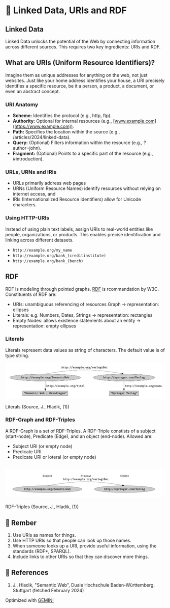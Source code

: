 # 🔗 Linked Data, URIs and RDF

## Linked Data

Linked Data unlocks the potential of the Web by connecting information across different sources. This requires two key ingredients: URIs and RDF.

## What are URIs (Uniform Resource Identifiers)?

Imagine them as unique addresses for anything on the web, not just websites. Just like your home address identifies your house, a URI precisely identifies a specific resource, be it a person, a product, a document, or even an abstract concept.

### URI Anatomy

- **Scheme:** Identifies the protocol (e.g., http, ftp).
- **Authority:** Optional for internal resources (e.g., [www.example.com](https://www.example.com)).
- **Path:** Specifies the location within the source (e.g., /articles/2024/linked-data).
- **Query:** (Optional) Filters information within the resource (e.g., ?author=john).
- **Fragment:** (Optional) Points to a specific part of the resource (e.g., #introduction).

### URLs, URNs and IRIs

- URLs primarily address web pages
- URNs (Uniform Resource Names) identify resources without relying on internet access, and
- IRIs (Internationalized Resource Identifiers) allow for Unicode characters.

### Using HTTP-URIs

Instead of using plain text labels, assign URIs to real-world entities like people, organizations, or products. This enables precise identification and linking across different datasets.

- `http://example.org/my_name`
- `http://example.org/bank_(creditinstitute)`
- `http://example.org/bank_(bench)`

## RDF

RDF is modeling through pointed graphs. [RDF](https://www.w3.org/RDF/) is rcommandation by W3C. Constituents of RDF are:

- URIs: unambiguous referencing of resources Graph -> representation: ellipses
- Literals: e.g. Numbers, Dates, Strings -> representation: rectangles
- Empty Nodes: allows existence statements about an entity -> representation: empty ellipses

### Literals

Literals represent data values as string of characters. The default value is of type string.

![Literals](../images/linked-data-uri-rdf/literals.png)

Literals (Source, J., Hladik, (1))

### RDF-Graph and RDF-Triples

A RDF-Graph is a set of RDF-Triples.
A RDF-Triple constists of a subject (start-node), Predicate (Edge), and an object (end-node).
Allowed are:

- Subject URI (or empty node)
- Predicate URI
- Predicate URI or loteral (or empty node)

## ![RDF-Triple](../images/linked-data-uri-rdf/rdf-triple.png)

RDF-Triples (Source, J., Hladik, (1))

## 🧠 Rember

1. Use URIs as names for things.
2. Use HTTP URIs so that people can look up those names.
3. When someone looks up a URI, provide useful information, using the standards (RDF\*, SPARQL).
4. Include links to other URIs so that they can discover more things.

## 🦆 References

1. J., Hladik, "Semantic Web", Duale Hochschule Baden-Württemberg, Stuttgart (fetched February 2024)

Optimized with [GEMINI](https://gemini.google.com/app)
